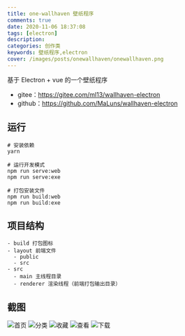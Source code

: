 ```yaml
---
title: one-wallhaven 壁纸程序
comments: true
date: 2020-11-06 18:37:08
tags: [electron]
description:
categories: 创作类
keywords: 壁纸程序,electron
cover: /images/posts/onewallhaven/onewallhaven.png
---
```


基于 Electron + vue  的一个壁纸程序

<!-- more -->

- gitee：https://gitee.com/ml13/wallhaven-electron
- github：https://github.com/MaLuns/wallhaven-electron

## 运行
```
# 安装依赖
yarn

# 运行开发模式
npm run serve:web
npm run serve:exe

# 打包安装文件 
npm run build:web
npm run build:exe

```

## 项目结构
```
- build 打包图标
- layout 前端文件
  - public
  - src
- src
  - main 主线程目录
  - renderer 渲染线程（前端打包输出目录）
```
## 截图
<img src="https://pan.bilnn.com/api/v3/file/sourcejump/Xm9Gtd/MwMX00DchbCDz3Wb_hv3ew**" alt="首页" />
<img src="https://pan.bilnn.com/api/v3/file/sourcejump/K59mHQ/xWd46Fcu7xNtcDpTQjNmcA**" alt="分类" />
<img src="https://pan.bilnn.com/api/v3/file/sourcejump/YdZXiv/kkjnhlZeH2P0XOPHaMgUYA**" alt="收藏" />
<img src="https://pan.bilnn.com/api/v3/file/sourcejump/B3P4U2/o8_yKHJCTDywb0bQ-VJinQ**" alt="查看" />
<img src="https://pan.bilnn.com/api/v3/file/sourcejump/Q29QFb/t-QYGpR2JC92tlyrSCAZRQ**" alt="下载" />